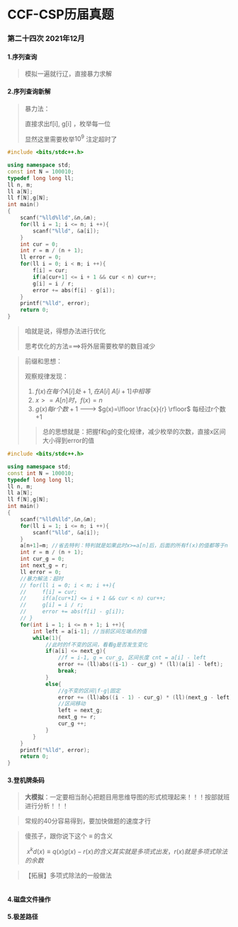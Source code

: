 # CCF-CSP历届真题

### 第二十四次 2021年12月

#### 1.序列查询

> 模拟一遍就行辽，直接暴力求解

#### 2.序列查询新解

> 暴力法：
>
> 直接求出f[i], g[i] ，枚举每一位
>
> 显然这里需要枚举$10^9$ 注定超时了

```C++
#include <bits/stdc++.h>

using namespace std;
const int N = 100010;
typedef long long ll;
ll n, m;
ll a[N];
ll f[N],g[N];
int main()
{
    scanf("%lld%lld",&n,&m);
    for(ll i = 1; i <= n; i ++){
        scanf("%lld", &a[i]);
    }
    int cur = 0;
    int r = m / (n + 1);
    ll error = 0;
    for(ll i = 0; i < m; i ++){
        f[i] = cur;
        if(a[cur+1] <= i + 1 && cur < n) cur++;
        g[i] = i / r;
        error += abs(f[i] - g[i]);
    }
    printf("%lld", error);
    return 0;
}
```

> 咱就是说，得想办法进行优化
>
> 思考优化的方法===>将外层需要枚举的数目减少

> 前缀和思想：
>
> 观察规律发现：
>
> 1. $f(x)在每个A[i]处+1,在A[i]~A[i+1]中相等$
> 2. $x>=A[n]时，f(x)=n$
> 3. $g(x)每r个数+1$ ---> $g(x)=\lfloor \frac{x}{r} \rfloor$ 每经过r个数+1
>
> > 总的思想就是：把握f和g的变化规律，减少枚举的次数，直接x区间大小得到error的值

```C++
#include <bits/stdc++.h>

using namespace std;
const int N = 100010;
typedef long long ll;
ll n, m;
ll a[N];
ll f[N],g[N];
int main()
{
    scanf("%lld%lld",&n,&m);
    for(ll i = 1; i <= n; i ++){
        scanf("%lld", &a[i]);
    }
    a[n+1]=m; //省去特判：特判就是如果此时x>=a[n]后，后面的所有f(x)的值都等于n
    int r = m / (n + 1);
    int cur_g = 0;
    int next_g = r;
    ll error = 0;
    //暴力解法：超时
    // for(ll i = 0; i < m; i ++){
    //     f[i] = cur;
    //     if(a[cur+1] <= i + 1 && cur < n) cur++;
    //     g[i] = i / r;
    //     error += abs(f[i] - g[i]);
    // }
    for(int i = 1; i <= n + 1; i ++){
        int left = a[i-1]; //当前区间左端点的值
        while(1){
            //此时的f不变的区间，看看g是否发生变化
            if(a[i] <= next_g){
                //f = i-1, g = cur_g, 区间长度 cnt = a[i] - left
                error += (ll)abs((i-1) - cur_g) * (ll)(a[i] - left);
                break;
            }
            else{
                //g不变的区间|f-g|固定
                error += (ll)abs((i - 1) - cur_g) * (ll)(next_g - left);
                //区间移动
                left = next_g;
                next_g += r;
                cur_g ++;
            }
        }
    }
    printf("%lld", error);
    return 0;
}
```



#### 3.登机牌条码

> **大模拟**：一定要相当耐心把题目用思维导图的形式梳理起来！！！按部就班进行分析！！！

> 常规的40分容易得到，要加快做题的速度才行

> 傻孩子，跟你说下这个 ≡ 的含义
>
> ​					$x^kd(x) ≡ q(x)g(x)-r(x) 的含义其实就是多项式出发，r(x)就是多项式除法的余数$

> 【拓展】多项式除法的一般做法
>
> 

```C++

```



#### 4.磁盘文件操作





#### 5.极差路径



